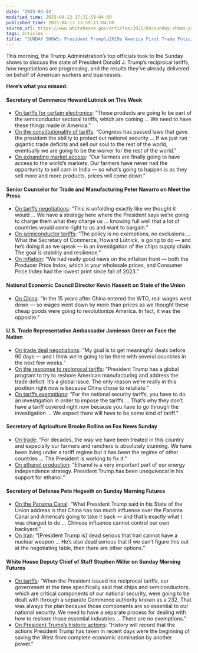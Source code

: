 ```yaml
---
date: '2025-04-13'
modified_time: 2025-04-13 17:31:59-04:00
published_time: 2025-04-13 13:59:11-04:00
source_url: https://www.whitehouse.gov/articles/2025/04/sunday-shows-president-trumps-america-first-trade-policies-in-action/
tags: articles
title: "SUNDAY SHOWS: President Trump\u2019s America First Trade Policies in Action"
---
```

 
This morning, the Trump Administration’s top officials took to the
Sunday shows to discuss the state of President Donald J. Trump’s
reciprocal tariffs, how negotiations are progressing, and the results
they’ve already delivered on behalf of American workers and businesses.

**Here’s what you missed:**

#### **Secretary of Commerce Howard Lutnick on This Week**

-   [On tariffs for certain
    electronics](https://x.com/RapidResponse47/status/1911414924628161023):
    “Those products are going to be part of the semiconductor sectoral
    tariffs, which are coming … We need to have these things made in
    America.”
-   [On the constitutionality of
    tariffs](https://x.com/RapidResponse47/status/1911417298503483759):
    “Congress has passed laws that gave the president the ability to
    protect our national security … If we just run gigantic trade
    deficits and sell our soul to the rest of the world, eventually we
    are going to be the worker for the rest of the world.”
-   [On expanding market
    access](https://x.com/RapidResponse47/status/1911416300301168651):
    “Our farmers are finally going to have access to the world’s
    markets. Our farmers have never had the opportunity to sell corn in
    India — so what’s going to happen is as they sell more and more
    products, prices will come down.”

#### **Senior Counselor for Trade and Manufacturing Peter Navarro on Meet the Press**

-   [On tariffs
    negotiations](https://x.com/RapidResponse47/status/1911407993310032185):
    “This is unfolding exactly like we thought it would … We have a
    strategy here where the President says we’re going to charge them
    what they charge us … knowing full well that a lot of countries
    would come right to us and want to bargain.”
-   [On semiconductor
    tariffs](https://x.com/RapidResponse47/status/1911420597898273179):
    “The policy is no exemptions, no exclusions … What the Secretary of
    Commerce, Howard Lutnick, is going to do — and he’s doing it as we
    speak — is an investigation of the chips supply chain. The goal is
    stability and resilience.”
-   [On
    inflation](https://x.com/RapidResponse47/status/1911409853425148225):
    “We had really good news on the inflation front — both the Producer
    Price Index, which is your wholesale prices, and Consumer Price
    Index had the lowest print since fall of 2023.”

#### **National Economic Council Director Kevin Hassett on State of the Union**

-   [On
    China](https://x.com/RapidResponse47/status/1911411658867499045):
    “In the 15 years after China entered the WTO, real wages went down —
    so wages went down by more than prices as we thought these cheap
    goods were going to revolutionize America. In fact, it was the
    opposite.”

#### **U.S. Trade Representative Ambassador Jamieson Greer on Face the Nation**

-   [On trade deal
    negotiations](https://x.com/RapidResponse47/status/1911432130766258212):
    “My goal is to get meaningful deals before 90 days — and I think
    we’re going to be there with several countries in the next few
    weeks.”
-   [On the response to reciprocal
    tariffs](https://x.com/RapidResponse47/status/1911432434983264487):
    “President Trump has a global program to try to reshore American
    manufacturing and address the trade deficit. It’s a global issue.
    The only reason we’re really in this position right now is because
    China chose to retaliate.”
-   [On tariffs
    exemptions](https://x.com/RapidResponse47/status/1911430559621853669):
    “For the national security tariffs, you have to do an investigation
    in order to impose the tariffs … That’s why they don’t have a tariff
    covered right now because you have to go through the investigation …
    We expect there will have to be some kind of tariff.”

#### **Secretary of Agriculture Brooke Rollins on Fox News Sunday**

-   [On
    trade](https://x.com/RapidResponse47/status/1911412061973684671):
    “For decades, the way we have been treated in this country and
    especially our farmers and ranchers is absolutely stunning. We have
    been living under a tariff regime but it has been the regime of
    other countries … The President is working to fix it.”
-   [On ethanol
    production](https://x.com/RapidResponse47/status/1911413221463933430):
    “Ethanol is a very important part of our energy independence
    strategy. President Trump has been unequivocal in his support for
    ethanol.”

#### **Secretary of Defense Pete Hegseth on Sunday Morning Futures**

-   [On the Panama
    Canal](https://x.com/RapidResponse47/status/1911422449889038628):
    “What President Trump said in his State of the Union address is that
    China has too much influence over the Panama Canal and America’s
    going to take it back — and that’s exactly what I was charged to do
    … Chinese influence cannot control our own backyard.”
-   [On Iran](https://x.com/RapidResponse47/status/1911424740796825761):
    “\[President Trump is\] dead serious that Iran cannot have a nuclear
    weapon … He’s also dead serious that if we can’t figure this out at
    the negotiating table, then there are other options.”

#### **White House Deputy Chief of Staff Stephen Miller on Sunday Morning Futures**

-   [On
    tariffs](http://x.com/RapidResponse47/status/1911428087989911764):
    “When the President issued his reciprocal tariffs, our government at
    the time specifically said that chips and semiconductors, which are
    critical components of our national security, were going to be dealt
    with through a separate Commerce authority known as a 232. That was
    always the plan because those components are so essential to our
    national security. We need to have a separate process for dealing
    with how to reshore those essential industries … There are no
    exemptions.”
-   [On President Trump’s historic
    actions](https://x.com/RapidResponse47/status/1911429174968885751):
    “History will record that the actions President Trump has taken in
    recent days were the beginning of saving the West from complete
    economic domination by another power.”
